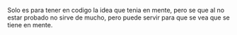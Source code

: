 Solo es para tener en codigo la idea que tenia en mente,
pero se que al no estar probado no sirve de mucho, pero
puede servir para que se vea que se tiene en mente.
